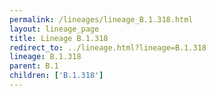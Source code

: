 ```yaml
---
permalink: /lineages/lineage_B.1.318.html
layout: lineage_page
title: Lineage B.1.318
redirect_to: ../lineage.html?lineage=B.1.318
lineage: B.1.318
parent: B.1
children: ['B.1.318']
---
```

